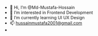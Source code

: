 - 👋 Hi, I’m @Md-Mustafa-Hossain
- 👀 I’m interested in Frontend Development
- 🌱 I’m currently learning UI UX Design
- 📫 hussainmustafa2001@gmail.com
- 
<!---
Md-Mustafa-Hossain/Md-Mustafa-Hossain is a ✨ special ✨ repository because its `README.md` (this file) appears on your GitHub profile.
You can click the Preview link to take a look at your changes.
--->
